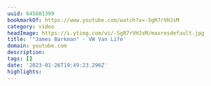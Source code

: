 ```yaml
---
uuid: 645601399
bookmarkOf: https://www.youtube.com/watch?v=-SgR7rVHJsM
category: video
headImage: https://i.ytimg.com/vi/-SgR7rVHJsM/maxresdefault.jpg
title: '"James Barkman" - VW Van Life'
domain: youtube.com
description: 
tags: []
date: '2023-01-26T19:49:23.296Z'
highlights: 
---
```



